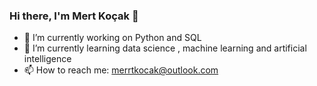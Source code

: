 ### Hi there, I'm Mert Koçak 👋
- 🔭 I’m currently working on Python and SQL
- 🌱 I’m currently learning data science , machine learning and artificial intelligence
- 📫 How to reach me: merrtkocak@outlook.com



<!--
**benmertkocak/benmertkocak** is a ✨ _special_ ✨ repository because its `README.md` (this file) appears on your GitHub profile.

- 🔭 I’m currently working on Python and SQL
- 🌱 I’m currently learning data science , machine learning and artificial intelligence
- 📫 How to reach me: merrtkocak@outlook.com


- name: generate-snake-game-from-github-contribution-grid
  uses: Platane/snk@v2.2.1

- uses: Platane/snk@v2
  with:
    # github user name to read the contribution graph from (**required**)
    # using action context var `github.repository_owner` or specified user
    benmertkocak: ${{ github.repository_owner }}

    # list of files to generate.
    # one file per line. Each output can be customized with options as query string.
    #
    #  supported options:
    #  - palette:     A preset of color, one of [github, github-dark, github-light]
    #  - color_snake: Color of the snake
    #  - color_dots:  Coma separated list of dots color.
    #                 The first one is 0 contribution, then it goes from the low contribution to the highest.
    #                 Exactly 5 colors are expected.
    outputs: |
      dist/github-snake.svg
      dist/github-snake-dark.svg?palette=github-dark
      dist/ocean.gif?color_snake=orange&color_dots=#bfd6f6,#8dbdff,#64a1f4,#4b91f1,#3c7dd9
